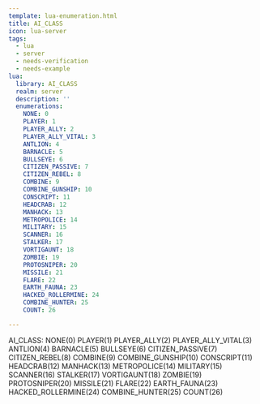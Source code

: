 ```yaml
---
template: lua-enumeration.html
title: AI_CLASS
icon: lua-server
tags:
  - lua
  - server
  - needs-verification
  - needs-example
lua:
  library: AI_CLASS
  realm: server
  description: ''
  enumerations:
    NONE: 0
    PLAYER: 1
    PLAYER_ALLY: 2
    PLAYER_ALLY_VITAL: 3
    ANTLION: 4
    BARNACLE: 5
    BULLSEYE: 6
    CITIZEN_PASSIVE: 7
    CITIZEN_REBEL: 8
    COMBINE: 9
    COMBINE_GUNSHIP: 10
    CONSCRIPT: 11
    HEADCRAB: 12
    MANHACK: 13
    METROPOLICE: 14
    MILITARY: 15
    SCANNER: 16
    STALKER: 17
    VORTIGAUNT: 18
    ZOMBIE: 19
    PROTOSNIPER: 20
    MISSILE: 21
    FLARE: 22
    EARTH_FAUNA: 23
    HACKED_ROLLERMINE: 24
    COMBINE_HUNTER: 25
    COUNT: 26

---
```


<div class="lua__search__keywords">
AI_CLASS: NONE(0) PLAYER(1) PLAYER_ALLY(2) PLAYER_ALLY_VITAL(3) ANTLION(4) BARNACLE(5) BULLSEYE(6) CITIZEN_PASSIVE(7) CITIZEN_REBEL(8) COMBINE(9) COMBINE_GUNSHIP(10) CONSCRIPT(11) HEADCRAB(12) MANHACK(13) METROPOLICE(14) MILITARY(15) SCANNER(16) STALKER(17) VORTIGAUNT(18) ZOMBIE(19) PROTOSNIPER(20) MISSILE(21) FLARE(22) EARTH_FAUNA(23) HACKED_ROLLERMINE(24) COMBINE_HUNTER(25) COUNT(26)
</div>
